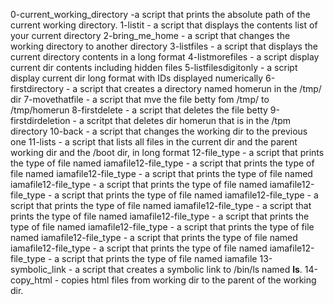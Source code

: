 0-current_working_directory -a script that prints the absolute path of the current working directory.
1-listit - a script that displays the contents list of your current directory
2-bring_me_home - a script that changes the working directory to another directory
3-listfiles - a script that displays the current directory contents in a long format
4-listmorefiles - a script display current dir contents including hidden files
5-listfilesdigitonly - a script display current dir long format with IDs displayed numerically
6-firstdirectory - a script that creates a directory named homerun in the /tmp/ dir
7-movethatfile - a script that mve the file betty fom /tmp/ to /tmp/homerun
8-firstdelete - a script that deletes the file betty
9-firstdirdeletion - a scritpt that deletes dir homerun that is in the /tpm directory
10-back - a script that changes the working dir to the previous one
11-lists - a script that lists all files in the current dir and the parent working dir  and the /boot dir, in long format
12-file_type - a script that prints the type of file named iamafile12-file_type - a script that prints the type of file named iamafile12-file_type - a script that prints the type of file named iamafile12-file_type - a script that prints the type of file named iamafile12-file_type - a script that prints the type of file named iamafile12-file_type - a script that prints the type of file named iamafile12-file_type - a script that prints the type of file named iamafile12-file_type - a script that prints the type of file named iamafile12-file_type - a script that prints the type of file named iamafile12-file_type - a script that prints the type of file named iamafile12-file_type - a script that prints the type of file named iamafile12-file_type - a script that prints the type of file named iamafile
13-symbolic_link - a script that creates a symbolic link to /bin/ls named __ls__.
14-copy_html - copies html files from working dir to the parent of the working dir.
